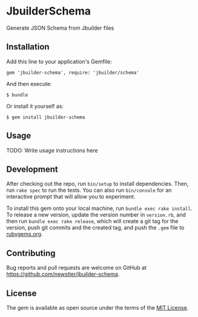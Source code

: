 # JbuilderSchema

Generate JSON Schema from Jbuilder files

## Installation

Add this line to your application's Gemfile:

    gem 'jbuilder-schema', require: 'jbuilder/schema'

And then execute:

    $ bundle

Or install it yourself as:

    $ gem install jbuilder-schema

## Usage

TODO: Write usage instructions here

## Development

After checking out the repo, run `bin/setup` to install dependencies. Then, run `rake spec` to run the tests. You can also run `bin/console` for an interactive prompt that will allow you to experiment.

To install this gem onto your local machine, run `bundle exec rake install`. To release a new version, update the version number in `version.rb`, and then run `bundle exec rake release`, which will create a git tag for the version, push git commits and the created tag, and push the `.gem` file to [rubygems.org](https://rubygems.org).

## Contributing

Bug reports and pull requests are welcome on GitHub at https://github.com/newstler/jbuilder-schema.

## License

The gem is available as open source under the terms of the [MIT License](https://opensource.org/licenses/MIT).
